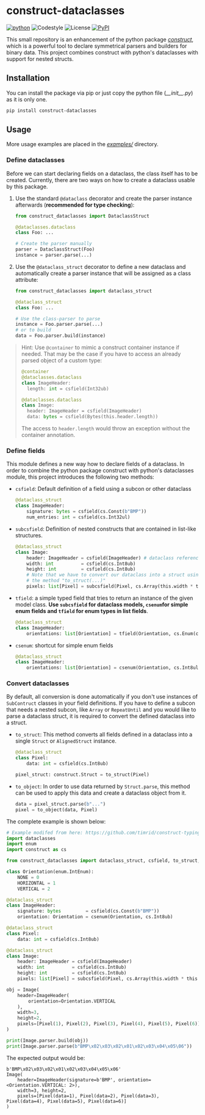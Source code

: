 # construct-dataclasses

[![python](https://img.shields.io/badge/python-3.7+-blue.svg?logo=python&labelColor=grey)](https://www.python.org/downloads/)
![Codestyle](https://img.shields.io:/static/v1?label=Codestyle&message=black&color=black)
![License](https://img.shields.io:/static/v1?label=License&message=GNU+GPLv3&color=blue)
[![PyPI](https://img.shields.io/pypi/v/construct-dataclasses)](https://pypi.org/project/construct-dataclasses/)

This small repository is an enhancement of the python package [*construct*](https://pypi.org/project/construct/), which is a powerful tool to declare symmetrical parsers and builders for binary data. This project combines construct with python's dataclasses with support for nested structs.

## Installation

You can install the package via pip or just copy the python file (*\_\_init\_\_.py*) as it is only one.

```bash
pip install construct-dataclasses
```

## Usage

More usage examples are placed in the [*examples/*](/examples/) directory.

### Define dataclasses

Before we can start declaring fields on a dataclass, the class itself has to be created. Currently, there are two ways on how to create
a dataclass usable by this package.

1. Use the standard `@dataclass` decorator and create the parser instance afterwards (**recommended for type checking**):

    ```python
    from construct_dataclasses import DataclassStruct

    @dataclasses.dataclass
    class Foo: ...

    # Create the parser manually
    parser = DataclassStruct(Foo)
    instance = parser.parse(...)
    ```

2. Use the `@dataclass_struct` decorator to define a new dataclass and automatically create a parser instance that will be assigned as a class attribute:

    ```python
    from construct_dataclasses import dataclass_struct

    @dataclass_struct
    class Foo: ...

    # Use the class-parser to parse
    instance = Foo.parser.parse(...)
    # or to build
    data = Foo.parser.build(instance)
    ```

> Hint: Use `@container` to mimic a construct container instance if needed. That may be the case if you have to access
> an already parsed object of a custom type:
> ```python
> @container
> @dataclasses.dataclass
> class ImageHeader:
>   length: int = csfield(Int32ub)
>
> @dataclasses.dataclass
> class Image:
>   header: ImageHeader = csfield(ImageHeader)
>   data: bytes = csfield(Bytes(this.header.length))
> ```
>  The access to `header.length` would throw an exception without the container annotation.

### Define fields

This module defines a new way how to declare fields of a dataclass. In order to combine the python package construct with python's dataclasses module, this project introduces the following two methods:

- `csfield`: Default definition of a field using a subcon or other dataclass

    ```python
    @dataclass_struct
    class ImageHeader:
        signature: bytes = csfield(cs.Const(b"BMP"))
        num_entries: int = csfield(cs.Int32ul)
    ```

- `subcsfield`: Definition of nested constructs that are contained in list-like structures.

    ```python
    @dataclass_struct
    class Image:
        header: ImageHeader = csfield(ImageHeader) # dataclass reference
        width: int          = csfield(cs.Int8ub)
        height: int         = csfield(cs.Int8ub)
        # Note that we have to convert our dataclass into a struct using
        # the method "to_struct(...)"
        pixels: list[Pixel] = subcsfield(Pixel, cs.Array(this.width * this.height, to_struct(Pixel)))
    ```

- `tfield`: a simple typed field that tries to return an instance of the given model class. **Use `subcsfield` for dataclass models, `csenum`for simple enum fields and `tfield` for enum types in list fields**.

    ```python
    @dataclass_struct
    class ImageHeader:
        orientations: list[Orientation] = tfield(Orientation, cs.Enum(cs.Int8ul, Orientation))
    ```

- `csenum`: shortcut for simple enum fields

    ```python
    @dataclass_struct
    class ImageHeader:
        orientations: list[Orientation] = csenum(Orientation, cs.Int8ul)
    ```

### Convert dataclasses

By default, all conversion is done automatically if you don't use instances of `SubContruct` classes in your field definitions. If you have to define a subcon that needs a nested subcon, like `Array` or `RepeatUntil` and you would like to parse a dataclass struct, it is required to convert the defined dataclass into a struct.

- `to_struct`: This method converts all fields defined in a dataclass into a single `Struct` or `AlignedStruct` instance.

    ```python
    @dataclass_struct
    class Pixel:
        data: int = csfield(cs.Int8ub)

    pixel_struct: construct.Struct = to_struct(Pixel)
    ```
- `to_object`: In order to use data returned by `Struct.parse`, this method can be used to apply this data and create a dataclass object from it.

    ```python
    data = pixel_struct.parse(b"...")
    pixel = to_object(data, Pixel)
    ```

The complete example is shown below:

```python
# Example modifed from here: https://github.com/timrid/construct-typing/
import dataclasses
import enum
import construct as cs

from construct_dataclasses import dataclass_struct, csfield, to_struct, subcsfield, csenum

class Orientation(enum.IntEnum):
    NONE = 0
    HORIZONTAL = 1
    VERTICAL = 2

@dataclass_struct
class ImageHeader:
    signature: bytes         = csfield(cs.Const(b"BMP"))
    orientation: Orientation = csenum(Orientation, cs.Int8ub)

@dataclass_struct
class Pixel:
    data: int = csfield(cs.Int8ub)

@dataclass_struct
class Image:
    header: ImageHeader = csfield(ImageHeader)
    width: int          = csfield(cs.Int8ub)
    height: int         = csfield(cs.Int8ub)
    pixels: list[Pixel] = subcsfield(Pixel, cs.Array(this.width * this.height, to_struct(Pixel)))

obj = Image(
    header=ImageHeader(
        orientation=Orientation.VERTICAL
    ),
    width=3,
    height=2,
    pixels=[Pixel(1), Pixel(2), Pixel(3), Pixel(4), Pixel(5), Pixel(6)]
)

print(Image.parser.build(obj))
print(Image.parser.parse(b"BMP\x02\x03\x02\x01\x02\x03\x04\x05\06"))
```

The expected output would be:

    b'BMP\x02\x03\x02\x01\x02\x03\x04\x05\x06'
    Image(
        header=ImageHeader(signature=b'BMP', orientation=<Orientation.VERTICAL: 2>),
        width=3, height=2,
        pixels=[Pixel(data=1), Pixel(data=2), Pixel(data=3), Pixel(data=4), Pixel(data=5), Pixel(data=6)]
    )
